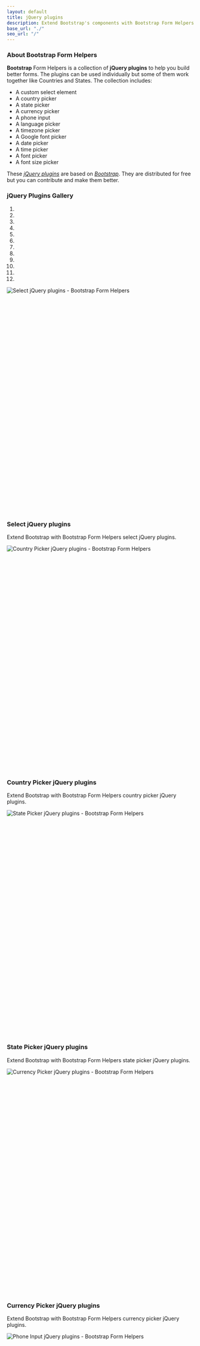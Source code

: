 ```yaml
---
layout: default
title: jQuery plugins
description: Extend Bootstrap's components with Bootstrap Form Helpers custom jQuery plugins.
base_url: "./"
seo_url: "/"
---
```


### About Bootstrap Form Helpers

**Bootstrap** Form Helpers is a collection of **jQuery plugins** to help you build
better forms. The plugins can be used individually but some of them work together
like Countries and States. The collection includes:

* A custom select element
* A country picker
* A state picker
* A currency picker
* A phone input
* A language picker
* A timezone picker
* A Google font picker
* A date picker
* A time picker
* A font picker
* A font size picker

These [*jQuery plugins*](http://plugins.jquery.com) are based on
[*Bootstrap*](https://github.com/twbs/bootstrap). They are distributed for free but
you can contribute and make them better.


### jQuery Plugins Gallery

<div id="carousel-bfh" class="carousel slide" data-ride="carousel">
  <!-- Indicators -->
  <ol class="carousel-indicators">
    <li data-target="#carousel-bfh" data-slide-to="0" class="active"></li>
    <li data-target="#carousel-bfh" data-slide-to="1"></li>
    <li data-target="#carousel-bfh" data-slide-to="2"></li>
    <li data-target="#carousel-bfh" data-slide-to="3"></li>
    <li data-target="#carousel-bfh" data-slide-to="4"></li>
    <li data-target="#carousel-bfh" data-slide-to="5"></li>
    <li data-target="#carousel-bfh" data-slide-to="6"></li>
    <li data-target="#carousel-bfh" data-slide-to="7"></li>
    <li data-target="#carousel-bfh" data-slide-to="8"></li>
    <li data-target="#carousel-bfh" data-slide-to="9"></li>
    <li data-target="#carousel-bfh" data-slide-to="10"></li>
    <li data-target="#carousel-bfh" data-slide-to="11"></li>
  </ol>

  <!-- Wrapper for slides -->
  <div class="carousel-inner">
    <div class="item active">
      <div style="height:600px;overflow:hidden;">
      <img src="{{ page.base_url }}assets/img/select.png" alt="Select jQuery plugins - Bootstrap Form Helpers">
      </div>
      <div class="carousel-caption">
        <h3>Select jQuery plugins</h3>
        <p>Extend Bootstrap with Bootstrap Form Helpers select jQuery plugins.</p>
      </div>
    </div>
    <div class="item">
      <div style="height:600px;overflow:hidden;">
      <img src="{{ page.base_url }}assets/img/country-picker.png" alt="Country Picker jQuery plugins - Bootstrap Form Helpers">
      </div>
      <div class="carousel-caption">
        <h3>Country Picker jQuery plugins</h3>
        <p>Extend Bootstrap with Bootstrap Form Helpers country picker jQuery plugins.</p>
      </div>
    </div>
    <div class="item">
      <div style="height:600px;overflow:hidden;">
      <img src="{{ page.base_url }}assets/img/state-picker.png" alt="State Picker jQuery plugins - Bootstrap Form Helpers">
      </div>
      <div class="carousel-caption">
        <h3>State Picker jQuery plugins</h3>
        <p>Extend Bootstrap with Bootstrap Form Helpers state picker jQuery plugins.</p>
      </div>
    </div>
    <div class="item">
      <div style="height:600px;overflow:hidden;">
      <img src="{{ page.base_url }}assets/img/currency-picker.png" alt="Currency Picker jQuery plugins - Bootstrap Form Helpers">
      </div>
      <div class="carousel-caption">
        <h3>Currency Picker jQuery plugins</h3>
        <p>Extend Bootstrap with Bootstrap Form Helpers currency picker jQuery plugins.</p>
      </div>
    </div>
    <div class="item">
      <div style="height:600px;overflow:hidden;">
      <img src="{{ page.base_url }}assets/img/phone-input.png" alt="Phone Input jQuery plugins - Bootstrap Form Helpers">
      </div>
      <div class="carousel-caption">
        <h3>Phone Input jQuery plugins</h3>
        <p>Extend Bootstrap with Bootstrap Form Helpers phone input jQuery plugins.</p>
      </div>
    </div>
    <div class="item">
      <div style="height:600px;overflow:hidden;">
      <img src="{{ page.base_url }}assets/img/language-picker.png" alt="Language Picker jQuery plugins - Bootstrap Form Helpers">
      </div>
      <div class="carousel-caption">
        <h3>Language Picker jQuery plugins</h3>
        <p>Extend Bootstrap with Bootstrap Form Helpers language picker jQuery plugins.</p>
      </div>
    </div>
    <div class="item">
      <div style="height:600px;overflow:hidden;">
      <img src="{{ page.base_url }}assets/img/timezone-picker.png" alt="Timezone Picker jQuery plugins - Bootstrap Form Helpers">
      </div>
      <div class="carousel-caption">
        <h3>Timezone Picker jQuery plugins</h3>
        <p>Extend Bootstrap with Bootstrap Form Helpers timezone picker jQuery plugins.</p>
      </div>
    </div>
    <div class="item">
      <div style="height:600px;overflow:hidden;">
      <img src="{{ page.base_url }}assets/img/google-font-picker.png" alt="Google Font Picker jQuery plugins - Bootstrap Form Helpers">
      </div>
      <div class="carousel-caption">
        <h3>Google Font Picker jQuery plugins</h3>
        <p>Extend Bootstrap with Bootstrap Form Helpers Google font picker jQuery plugins.</p>
      </div>
    </div>
    <div class="item">
      <div style="height:600px;overflow:hidden;">
      <img src="{{ page.base_url }}assets/img/date-picker.png" alt="Date Picker jQuery plugins - Bootstrap Form Helpers">
      </div>
      <div class="carousel-caption">
        <h3>Date Picker jQuery plugins</h3>
        <p>Extend Bootstrap with Bootstrap Form Helpers date picker jQuery plugins.</p>
      </div>
    </div>
    <div class="item">
      <div style="height:600px;overflow:hidden;">
      <img src="{{ page.base_url }}assets/img/time-picker.png" alt="Time Picker jQuery plugins - Bootstrap Form Helpers">
      </div>
      <div class="carousel-caption">
        <h3>Time Picker jQuery plugins</h3>
        <p>Extend Bootstrap with Bootstrap Form Helpers time picker jQuery plugins.</p>
      </div>
    </div>
    <div class="item">
      <div style="height:600px;overflow:hidden;">
      <img src="{{ page.base_url }}assets/img/font-picker.png" alt="Font Picker jQuery plugins - Bootstrap Form Helpers">
      </div>
      <div class="carousel-caption">
        <h3>Font Picker jQuery plugins</h3>
        <p>Extend Bootstrap with Bootstrap Form Helpers font picker jQuery plugins.</p>
      </div>
    </div>
    <div class="item">
      <div style="height:600px;overflow:hidden;">
      <img src="{{ page.base_url }}assets/img/font-size-picker.png" alt="Font Size Picker jQuery plugins - Bootstrap Form Helpers">
      </div>
      <div class="carousel-caption">
        <h3>Font Size Picker jQuery plugins</h3>
        <p>Extend Bootstrap with Bootstrap Form Helpers font size picker jQuery plugins.</p>
      </div>
    </div>
  </div>

  <!-- Controls -->
  <a class="left carousel-control" href="#carousel-bfh" data-slide="prev">
    <span class="glyphicon glyphicon-chevron-left"></span>
  </a>
  <a class="right carousel-control" href="#carousel-bfh" data-slide="next">
    <span class="glyphicon glyphicon-chevron-right"></span>
  </a>
</div>


### Quick start

Two quick start options are available:

* [Download the latest release](https://github.com/vlamanna/BootstrapFormHelpers/archive/master.zip).
* Clone the repo: `git clone git@github.com:vlamanna/BootstrapFormHelpers.git`

It is also possible to install through [Bower](http://bower.io/) and
[Composer](http://getcomposer.org/).


### What's included

Within the download you'll find the following directories and files, logically grouping
common assets and providing both compiled and minified variations. You'll see something
like this:

    BootstrapFormHelpers/
    |--- dist/
    |    |--- css/
    |         |--- bootstrap-formhelpers.css
    |         |--- bootstrap-formhelpers.min.css
    |    |--- img/
    |         |--- bootstrap-formhelpers-countries.flags.png
    |         |--- bootstrap-formhelpers-currencies.flags.png
    |         |--- bootstrap-formhelpers-googlefonts.png
    |    |--- js/
    |         |--- bootstrap-formhelpers.js
    |         |--- bootstrap-formhelpers.min.js
    
We provide compiled CSS and JS (`bootstrap-formhelpers.*`), as well as compiled and
minified CSS and JS (`bootstrap-formhelpers.min.*`).


### Requirements

The following libraries are required for these plugins to work:

* [jQuery](http://jquery.com/) - v1.10.2
* [Bootstrap](http://getbootstrap.com/) - v3.0.0


### Basic template

Make use of a super basic HTML template, or dive into our documentation. We encourage
folks to iterate on the given examples and not simply use them as an end result.

Copy and paste the HTML from below to get started with a bare bones Bootstrap Form
Helpers document.

	<!DOCTYPE html>
	<html>
	  <head>
		<title>Bootstrap Form Helpers Basic Template</title>
		<meta name="viewport" content="width=device-width, initial-scale=1.0">
		<!-- Bootstrap -->
		<link href="css/bootstrap.min.css" rel="stylesheet" media="screen">
		
		<!-- Bootstrap Form Helpers -->
		<link href="css/bootstrap-form-helpers.min.css" rel="stylesheet" media="screen">

		<!-- HTML5 shim and Respond.js IE8 support of HTML5 elements and media queries -->
		<!--[if lt IE 9]>
		  <script src="js/html5shiv.js"></script>
		  <script src="js/respond.min.js"></script>
		<![endif]-->
	  </head>
	  <body>
		<h1>Hello, world!</h1>

		<!-- jQuery -->
		<script src="js/jquery-1.10.2.min.js"></script>
		
		<!-- Bootstrap -->
		<script src="js/bootstrap.min.js"></script>
		
		<!-- Bootstrap Form Helpers -->
		<script src="js/bootstrap-formhelpers.min.js"></script>
	  </body>
	</html>
	

### Browser support

Bootstrap Form Helpers is built to work best in the latest desktop and mobile browsers.

**Supported browsers**

Specifically, we support the latest versions of the following:

* Chrome (Mac, Windows, iOS, and Android)
* Safari (Mac and iOS only, as Windows has more or less been discontinued)
* Firefox (Mac, Windows)
* Internet Explorer
* Opera (Mac, Windows)

Unofficially, Bootstrap Form Helpers should look and behave well enough in Chromium
for Linux and Internet Explorer 7, though they are not officially supported.


### Bugs and feature requests

Have a bug or a feature request? [Please open a new issue](https://github.com/vlamanna/BootstrapFormHelpers/issues).
Before opening any issue, please search for existing issues and read the [Issue Guidelines](https://github.com/necolas/issue-guidelines),
written by [Nicolas Gallagher](https://github.com/necolas/).


### Compiling CSS and JavaScript

Bootstrap Form Helpers uses [Grunt](http://gruntjs.com/) with convenient methods for
working with the framework. It's how we compile our code, run tests, and more. To use
it, install the required dependencies as directed and then run some Grunt commands.

**Install Grunt**

From the command line:

1. Install `grunt-cli` globally with `npm install -g grunt-cli`.
2. Navigate to the root `/BootstrapFormHelpers` directory, then run `npm install`. npm
will look at `package.json` and automatically install the necessary local dependencies.

When completed, you'll be able to run the various Grunt commands provided from the command line.

*Unfamiliar with `npm`? Don't have node installed?* That's a-okay. npm stands for
[node packaged modules](http://npmjs.org/) and is a way to manage development
dependencies through node.js. [Download and install node.js](http://nodejs.org/download/)
before proceeding.

**Available Grunt commands**

*Build* - `grunt`

Run `grunt` to run tests locally and compile the CSS and JavaScript into `/dist`. Uses
[recess](http://twitter.github.io/recess/) and [UglifyJS](http://lisperator.net/uglifyjs/).

*Only compile CSS and JavaScript* - `grunt dist`

`grunt dist` creates the `/dist` directory with compiled files. Uses [recess](http://twitter.github.io/recess/)
and [UglifyJS](http://lisperator.net/uglifyjs/).

*Tests* - `grunt test`

Runs [JSHint](http://jshint.com/).

*Watch* - `grunt watch`

This is a convenience method for watching just Less files and automatically building
them whenever you save.

**Troubleshooting dependencies**

Should you encounter problems with installing dependencies or running Grunt commands,
uninstall all previous dependency versions (global and local). Then, rerun `npm install`.
